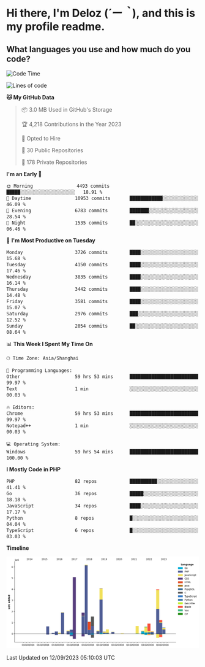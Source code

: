 # **Hi there, I'm Deloz (*´ー｀*), and this is my profile readme.**

## **What languages you use and how much do you code?**

<!--START_SECTION:waka-->
![Code Time](http://img.shields.io/badge/Code%20Time-2%2C370%20hrs%2031%20mins-blue)

![Lines of code](https://img.shields.io/badge/From%20Hello%20World%20I%27ve%20Written-32.9%20million%20lines%20of%20code-blue)

**🐱 My GitHub Data** 

> 📦 3.0 MB Used in GitHub's Storage 
 > 
> 🏆 4,218 Contributions in the Year 2023
 > 
> 💼 Opted to Hire
 > 
> 📜 30 Public Repositories 
 > 
> 🔑 178 Private Repositories 
 > 
**I'm an Early 🐤** 

```text
🌞 Morning                4493 commits        █████░░░░░░░░░░░░░░░░░░░░   18.91 % 
🌆 Daytime                10953 commits       ████████████░░░░░░░░░░░░░   46.09 % 
🌃 Evening                6783 commits        ███████░░░░░░░░░░░░░░░░░░   28.54 % 
🌙 Night                  1535 commits        ██░░░░░░░░░░░░░░░░░░░░░░░   06.46 % 
```
📅 **I'm Most Productive on Tuesday** 

```text
Monday                   3726 commits        ████░░░░░░░░░░░░░░░░░░░░░   15.68 % 
Tuesday                  4150 commits        ████░░░░░░░░░░░░░░░░░░░░░   17.46 % 
Wednesday                3835 commits        ████░░░░░░░░░░░░░░░░░░░░░   16.14 % 
Thursday                 3442 commits        ████░░░░░░░░░░░░░░░░░░░░░   14.48 % 
Friday                   3581 commits        ████░░░░░░░░░░░░░░░░░░░░░   15.07 % 
Saturday                 2976 commits        ███░░░░░░░░░░░░░░░░░░░░░░   12.52 % 
Sunday                   2054 commits        ██░░░░░░░░░░░░░░░░░░░░░░░   08.64 % 
```


📊 **This Week I Spent My Time On** 

```text
🕑︎ Time Zone: Asia/Shanghai

💬 Programming Languages: 
Other                    59 hrs 53 mins      █████████████████████████   99.97 % 
Text                     1 min               ░░░░░░░░░░░░░░░░░░░░░░░░░   00.03 % 

🔥 Editors: 
Chrome                   59 hrs 53 mins      █████████████████████████   99.97 % 
Notepad++                1 min               ░░░░░░░░░░░░░░░░░░░░░░░░░   00.03 % 

💻 Operating System: 
Windows                  59 hrs 54 mins      █████████████████████████   100.00 % 
```

**I Mostly Code in PHP** 

```text
PHP                      82 repos            ██████████░░░░░░░░░░░░░░░   41.41 % 
Go                       36 repos            █████░░░░░░░░░░░░░░░░░░░░   18.18 % 
JavaScript               34 repos            ████░░░░░░░░░░░░░░░░░░░░░   17.17 % 
Python                   8 repos             █░░░░░░░░░░░░░░░░░░░░░░░░   04.04 % 
TypeScript               6 repos             █░░░░░░░░░░░░░░░░░░░░░░░░   03.03 % 
```



**Timeline**

![Lines of Code chart](https://raw.githubusercontent.com/deloz/deloz/main/assets/bar_graph.png)


 Last Updated on 12/09/2023 05:10:03 UTC
<!--END_SECTION:waka-->
